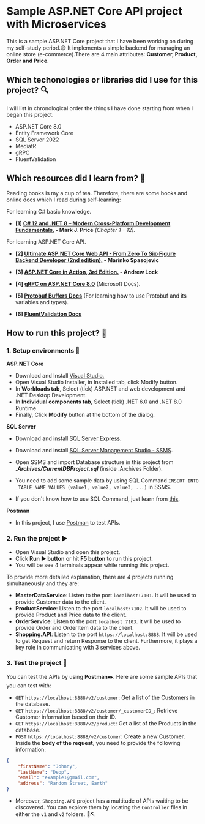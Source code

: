 # Sample ASP.NET Core API project with Microservices
This is a sample ASP.NET Core project that I have been working on during my self-study period.😊
It implements a simple backend for managing an online store (e-commerce).There are 4 main attributes: **Customer, Product, Order and Price**.

## Which techonologies or libraries did I use for this project? 🔍
I will list in chronological order the things I have done starting from when I began this project.

- ASP.NET Core 8.0
- Entity Framework Core
- SQL Server 2022
- MediatR
- gRPC
- FluentValidation

## Which resources did I learn from? 📕
Reading books is my a cup of tea. Therefore, there are some books and online docs which I read during self-learning:

For learning C# basic knowledge.
- **[1] [C# 12 and .NET 8 – Modern Cross-Platform Development Fundamentals.](https://www.amazon.com/12-NET-Cross-Platform-Development-Fundamentals/dp/1837635870) - Mark J. Price** *(Chapter 1 - 12).*

For learning ASP.NET Core API.
- **[2] [Ultimate ASP.NET Core Web API - From Zero To Six-Figure Backend Developer (2nd edition).](https://code-maze.com/ultimate-aspnetcore-webapi-second-edition/) - Marinko Spasojevic**

- **[3] [ASP.NET Core in Action, 3rd Edition.](https://www.manning.com/books/asp-net-core-in-action-third-edition) - Andrew Lock**

- **[4] [gRPC on ASP.NET Core 8.0](https://learn.microsoft.com/en-us/aspnet/core/grpc/?view=aspnetcore-8.0)** (Microsoft Docs).

- **[5] [Protobuf Buffers Docs](https://protobuf.dev/)** (For learning how to use Protobuf and its variables and types).

- **[6] [FluentValidation Docs](https://docs.fluentvalidation.net/en/latest/aspnet.html)**

## How to run this project? 🚀
### 1. Setup environments 🦖
**ASP.NET Core**
- Download and Install [Visual Studio.](https://visualstudio.microsoft.com/downloads/)
- Open Visual Studio Installer, in Installed tab, click Modify button.
- In **Workloads tab**, Select (tick) ASP.NET and web development and .NET Desktop Development.
- In **Individual components tab**, Select (tick) .NET 6.0 and .NET 8.0 Runtime
- Finally, Click **Modify** button at the bottom of the dialog.

**SQL Server**
- Download and install [SQL Server Express.](https://www.microsoft.com/en-us/sql-server/sql-server-downloads)
- Download and install [SQL Server Management Studio - SSMS](https://learn.microsoft.com/en-us/sql/ssms/download-sql-server-management-studio-ssms?view=sql-server-ver16).

- Open SSMS and import Database structure in this project from ***.Archives/CurrentDBProject.sql*** (inside .Archives Folder).

- You need to add some sample data by using SQL Command 
``INSERT INTO _TABLE_NAME VALUES (value1, value2, value3, ...)`` in SSMS.
- If you don't know how to use SQL Command, just learn from [this](https://www.w3schools.com/sql/sql_syntax.asp).

**Postman**
- In this project, I use [Postman](https://www.postman.com/downloads/) to test APIs.

### 2. Run the project ▶️
- Open Visual Studio and open this project.
- Click **Run ▶ button** or hit **F5 button** to run this project.
- You will be see 4 terminals appear while running this project.

To provide more detailed explanation, there are 4 projects running simultaneously and they are:
- **MasterDataService**: Listen to the port ``localhost:7101``. It will be used to provide Customer data to the client.
- **ProductService**: Listen to the port ``localhost:7102``. It will be used to provide Product and Price data to the client.
- **OrderService**: Listen to the port ``localhost:7103``. It will be used to provide Order and OrderItem data to the client.
- **Shopping.API**: Listen to the port ``https://localhost:8888``. It will be used to get Request and return Response to the client. Furthermore, it plays a key role in communicating with 3 services above.

### 3. Test the project 🧪
You can test the APIs by using **Postman✒️**.
Here are some sample APIs that you can test with:
- ```GET``` ```https://localhost:8888/v2/customer```: Get a list of the Customers in the database.
- ```GET``` ```https://localhost:8888/v2/customer/_customerID_```: Retrieve Customer information based on their ID.
- ```GET``` ```https://localhost:8888/v2/product```: Get a list of the Products in the database.
- ```POST``` ```https://localhost:8888/v2/customer```: Create a new Customer. 
Inside the **body of the request**, you need to provide the following information:
```json
{ 
    "firstName": "Johnny", 
    "lastName": "Depp", 
    "email": "example1@gmail.com", 
    "address": "Random Street, Earth" 
}
```
- Moreover, ```Shopping.API``` project has a multitude of APIs waiting to be discovered. You can explore them by locating the ```Controller``` files in either the ```v1``` and ```v2``` folders. 🎁⛏️
